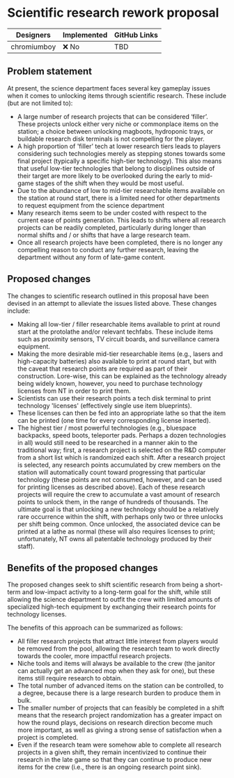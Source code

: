 # Scientific research rework proposal

| Designers     | Implemented | GitHub Links |
|---------------|-------------|--------------|
| chromiumboy   | :x: No      | TBD          |

## Problem statement
At present, the science department faces several key gameplay issues when it comes to unlocking items through scientific research. These include (but are not limited to):
-	A large number of research projects that can be considered ‘filler’. These projects unlock either very niche or commonplace items on the station; a choice between unlocking magboots, hydroponic trays, or buildable research disk terminals is not compelling for the player. 
-	A high proportion of 'filler' tech at lower research tiers leads to players considering such technologies merely as stepping stones towards some final project (typically a specific high-tier technology). This also means that useful low-tier technologies that belong to disciplines outside of their target are more likely to be overlooked during the early to mid-game stages of the shift when they would be most useful.
- Due to the abundance of low to mid-tier researchable items available on the station at round start, there is a limited need for other departments to request equipment from the science department
-	Many research items seem to be under costed with respect to the current ease of points generation. This leads to shifts where all research projects can be readily completed, particularly during longer than normal shifts and / or shifts that have a large research team.
-	Once all research projects have been completed, there is no longer any compelling reason to conduct any further research, leaving the department without any form of late-game content.

## Proposed changes
The changes to scientific research outlined in this proposal have been devised in an attempt to alleviate the issues listed above. These changes include:
-	Making all low-tier / filler researchable items available to print at round start at the protolathe and/or relevant techfabs. These include items such as proximity sensors, TV circuit boards, and surveillance camera equipment.
-	Making the more desirable mid-tier researchable items (e.g., lasers and high-capacity batteries) also available to print at round start, but with the caveat that research points are required as part of their construction. Lore-wise, this can be explained as the technology already being widely known, however, you need to purchase technology licenses from NT in order to print them. 
-	Scientists can use their research points a tech disk terminal to print technology 'licenses' (effectively single use item blueprints).
-	These licenses can then be fed into an appropriate lathe so that the item can be printed (one time for every corresponding license inserted).
-	The highest tier / most powerful technologies (e.g., bluespace backpacks, speed boots, teleporter pads. Perhaps a dozen technologies in all) would still need to be researched in a manner akin to the traditional way; first, a research project is selected on the R&D computer from a short list which is randomized each shift. After a research project is selected, any research points accumulated by crew members on the station will automatically count toward progressing that particular technology (these points are not consumed, however, and can be used for printing licenses as described above). Each of these research projects will require the crew to accumulate a vast amount of research points to unlock them, in the range of hundreds of thousands. The ultimate goal is that unlocking a new technology should be a relatively rare occurrence within the shift, with perhaps only two or three unlocks per shift being common. Once unlocked, the associated device can be printed at a lathe as normal (these will also requires licenses to print; unfortunately, NT owns all patentable technology produced by their staff).

## Benefits of the proposed changes
The proposed changes seek to shift scientific research from being a short-term and low-impact activity to a long-term goal for the shift, while still allowing the science department to outfit the crew with limited amounts of specialized high-tech equipment by exchanging their research points for technology licenses.

The benefits of this approach can be summarized as follows:
-	All filler research projects that attract little interest from players would be removed from the pool, allowing the research team to work directly towards the cooler, more impactful research projects.
-	Niche tools and items will always be available to the crew (the janitor can actually get an advanced mop when they ask for one), but these items still require research to obtain.
-	The total number of advanced items on the station can be controlled, to a degree, because there is a large research burden to produce them in bulk.
-	The smaller number of projects that can feasibly be completed in a shift means that the research project randomization has a greater impact on how the round plays, decisions on research direction become much more important, as well as giving a strong sense of satisfaction when a project is completed.
-	Even if the research team were somehow able to complete all research projects in a given shift, they remain incentivized to continue their research in the late game so that they can continue to produce new items for the crew (i.e., there is an ongoing research point sink).
